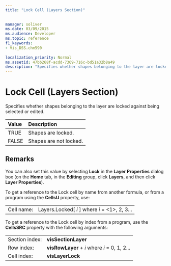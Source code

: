 ```yaml
---
title: "Lock Cell (Layers Section)"
 
 
manager: soliver
ms.date: 03/09/2015
ms.audience: Developer
ms.topic: reference
f1_keywords:
- Vis_DSS.chm590
 
localization_priority: Normal
ms.assetid: 47bb268f-acdd-7369-716c-bd51a32b8a49
description: "Specifies whether shapes belonging to the layer are locked against being selected or edited."
---
```


# Lock Cell (Layers Section)

Specifies whether shapes belonging to the layer are locked against being selected or edited.
  
|**Value**|**Description**|
|:-----|:-----|
|TRUE  <br/> |Shapes are locked.  <br/> |
|FALSE  <br/> |Shapes are not locked.  <br/> |
   
## Remarks

You can also set this value by selecting **Lock** in the **Layer Properties** dialog box (on the **Home** tab, in the **Editing** group, click **Layers**, and then click **Layer Properties**).
  
To get a reference to the Lock cell by name from another formula, or from a program using the **CellsU** property, use: 
  
|||
|:-----|:-----|
|Cell name:  <br/> |Layers.Locked[ *i*  ] where  *i*  = <1>, 2, 3...  <br/> |
   
To get a reference to the Lock cell by index from a program, use the **CellsSRC** property with the following arguments: 
  
|||
|:-----|:-----|
|Section index:  <br/> |**visSectionLayer** <br/> |
|Row index:  <br/> |**visRowLayer** +  *i*  where  *i*  = 0, 1, 2...  <br/> |
|Cell index:  <br/> |**visLayerLock** <br/> |
   

